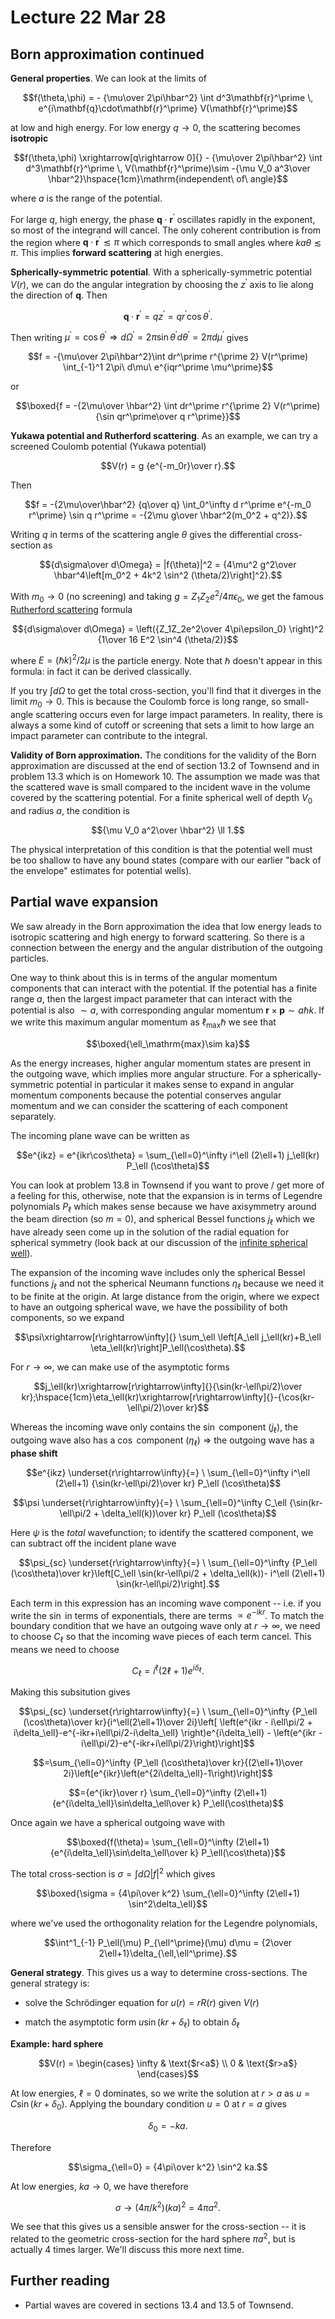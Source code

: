 # Lecture 22 Mar 28

## Born approximation continued

**General properties**. We can look at the limits of 

$$f(\theta,\phi) =  - {\mu\over 2\pi\hbar^2} \int d^3\mathbf{r}^\prime \, e^{i\mathbf{q}\cdot\mathbf{r}^\prime} V(\mathbf{r}^\prime)$$

at low and high energy. For low energy $q\rightarrow 0$, the scattering becomes **isotropic**

$$f(\theta,\phi) \xrightarrow[q\rightarrow 0]{}  - {\mu\over 2\pi\hbar^2} \int d^3\mathbf{r}^\prime \, V(\mathbf{r}^\prime)\sim -{\mu V_0 a^3\over \hbar^2}\hspace{1cm}\mathrm{independent\ of\ angle}$$

where $a$ is the range of the potential.

For large $q$, high energy, the phase $\mathbf{q}\cdot\mathbf{r}^\prime$ oscillates rapidly in the exponent, so most of the integrand will cancel. The only coherent contribution is from the region where $\mathbf{q}\cdot\mathbf{r}^\prime\lesssim \pi$ which corresponds to small angles where $k a\theta\lesssim \pi$. This implies **forward scattering** at high energies.

**Spherically-symmetric potential**. With a spherically-symmetric potential $V(r)$, we can do the angular integration by choosing the $z^\prime$ axis to lie along the direction of $\mathbf{q}$. Then

$$\mathbf{q}\cdot\mathbf{r}^\prime = qz^\prime = qr^\prime\cos\theta^\prime.$$

Then writing $\mu^\prime = \cos\theta^\prime\Rightarrow d\Omega^\prime = 2\pi \sin\theta^\prime d\theta^\prime = 2\pi d\mu^\prime$ gives

$$f = -{\mu\over 2\pi\hbar^2}\int dr^\prime r^{\prime 2} V(r^\prime) \int_{-1}^1 2\pi\ d\mu\ e^{iqr^\prime \mu^\prime}$$

or

$$\boxed{f = -{2\mu\over \hbar^2} \int dr^\prime r^{\prime 2} V(r^\prime) {\sin qr^\prime\over q r^\prime}}$$


**Yukawa potential and Rutherford scattering**. As an example, we can try a screened Coulomb potential (Yukawa potential)

$$V(r) = g {e^{-m_0r}\over r}.$$

Then 

$$f = -{2\mu\over\hbar^2} {q\over q} \int_0^\infty d r^\prime e^{-m_0 r^\prime} \sin q r^\prime = -{2\mu g\over \hbar^2(m_0^2 + q^2)}.$$

Writing $q$ in terms of the scattering angle $\theta$ gives the differential cross-section as 

$${d\sigma\over d\Omega} = |f(\theta)|^2 = {4\mu^2 g^2\over \hbar^4\left[m_0^2 + 4k^2 \sin^2 (\theta/2)\right]^2}.$$

With $m_0\rightarrow 0$ (no screening) and taking $g = Z_1Z_2 e^2/4\pi \epsilon_0$, we get the famous [Rutherford scattering](https://en.wikipedia.org/wiki/Rutherford_scattering) formula

$${d\sigma\over d\Omega} = \left({Z_1Z_2e^2\over 4\pi\epsilon_0} \right)^2 {1\over 16 E^2 \sin^4 (\theta/2)}$$

where $E=(\hbar k)^2/2\mu$ is the particle energy. Note that $\hbar$ doesn't appear in this formula: in fact it can be derived classically. 

If you try $\int d\Omega$ to get the total cross-section, you'll find that it diverges in the limit $m_0\rightarrow 0$. This is because the Coulomb force is long range, so small-angle scattering occurs even for large impact parameters. In reality, there is always a some kind of cutoff or screening that sets a limit to how large an impact parameter can contribute to the integral.

**Validity of Born approximation.** The conditions for the validity of the Born approximation are discussed at the end of section 13.2 of Townsend and in problem 13.3 which is on Homework 10. The assumption we made was that the scattered wave is small compared to the incident wave in the volume covered by the scattering potential. For a finite spherical well of depth $V_0$ and radius $a$, the condition is 

$${\mu V_0 a^2\over \hbar^2} \ll 1.$$ 

The physical interpretation of this condition is that the potential well must be too shallow to have any bound states (compare with our earlier "back of the envelope" estimates for potential wells).

## Partial wave expansion

We saw already in the Born approximation the idea that low energy leads to isotropic scattering and high energy to forward scattering. So there is a connection between the energy and the angular distribution of the outgoing particles. 

One way to think about this is in terms of the angular momentum components that can interact with the potential. If the potential has a finite range $a$, then the largest impact parameter that can interact with the potential is also $\sim a$, with corresponding angular momentum $\mathbf{r}\times\mathbf{p}\sim a \hbar k$. If we write this maximum angular momentum as $\ell_\mathrm{max}\hbar$ we see that 

$$\boxed{\ell_\mathrm{max}\sim ka}$$

As the energy increases, higher angular momentum states are present in the outgoing wave, which implies more angular structure. For a spherically-symmetric potential in particular it makes sense to expand in angular momentum components because the potential conserves angular momentum and we can consider the scattering of each component separately.

The incoming plane wave can be written as 

$$e^{ikz} = e^{ikr\cos\theta} = \sum_{\ell=0}^\infty i^\ell (2\ell+1) j_\ell(kr) P_\ell (\cos\theta)$$

You can look at problem 13.8 in Townsend if you want to prove / get more of a feeling for this, otherwise, note that the expansion is in terms of Legendre polynomials $P_\ell$ which makes sense because we have axisymmetry around the beam direction (so $m=0$), and spherical Bessel functions $j_\ell$ which we have already seen come up in the solution of the radial equation for spherical symmetry (look back at our discussion of the [infinite spherical well](https://andrewcumming.github.io/phys457/lecture13.html#infinite-spherical-well)).

The expansion of the incoming wave includes only the spherical Bessel functions $j_\ell$ and not the spherical Neumann functions $\eta_\ell$ because we need it to be finite at the origin. At large distance from the origin, where we expect to have an outgoing spherical wave, we have the possibility of both components, so we expand

$$\psi\xrightarrow[r\rightarrow\infty]{} \sum_\ell \left[A_\ell j_\ell(kr)+B_\ell \eta_\ell(kr)\right]P_\ell(\cos\theta).$$

For $r\rightarrow\infty$, we can make use of the asymptotic forms

$$j_\ell(kr)\xrightarrow[r\rightarrow\infty]{}{\sin(kr-\ell\pi/2)\over kr};\hspace{1cm}\eta_\ell(kr)\xrightarrow[r\rightarrow\infty]{}-{\cos(kr-\ell\pi/2)\over kr}$$

Whereas the incoming wave only contains the $\sin$ component ($j_\ell$), the outgoing wave also has a $\cos$ component ($\eta_\ell$) $\Rightarrow$ the outgoing wave has a **phase shift** 

$$e^{ikz} \underset{r\rightarrow\infty}{=} \ \sum_{\ell=0}^\infty i^\ell (2\ell+1) {\sin(kr-\ell\pi/2)\over kr} P_\ell (\cos\theta)$$

$$\psi \underset{r\rightarrow\infty}{=} \ \sum_{\ell=0}^\infty C_\ell {\sin(kr-\ell\pi/2 + \delta_\ell(k))\over kr} P_\ell (\cos\theta)$$

Here $\psi$ is the *total* wavefunction; to identify the scattered component, we can subtract off the incident plane wave

$$\psi_{sc} \underset{r\rightarrow\infty}{=} \ \sum_{\ell=0}^\infty {P_\ell (\cos\theta)\over kr}\left[C_\ell \sin(kr-\ell\pi/2 + \delta_\ell(k))- i^\ell (2\ell+1) \sin(kr-\ell\pi/2)\right].$$

Each term in this expression has an incoming wave component -- i.e. if you write the $\sin$ in terms of exponentials, there are terms $\propto e^{-ikr}$. To match the boundary condition that we have an outgoing wave only at $r\rightarrow\infty$, we need to choose $C_\ell$ so that the incoming wave pieces of each term cancel. This means we need to choose

$$C_\ell = i^\ell (2\ell+1)  e^{i\delta_\ell}.$$

Making this subsitution gives 

$$\psi_{sc} \underset{r\rightarrow\infty}{=} \ \sum_{\ell=0}^\infty {P_\ell (\cos\theta)\over kr}{i^\ell(2\ell+1)\over 2i}\left[
\left(e^{ikr - i\ell\pi/2 + i\delta_\ell}-e^{-ikr+i\ell\pi/2-i\delta_\ell}   \right)e^{i\delta_\ell} - \left(e^{ikr - i\ell\pi/2}-e^{-ikr+i\ell\pi/2}\right)\right]$$

$$=\sum_{\ell=0}^\infty {P_\ell (\cos\theta)\over kr}{(2\ell+1)\over 2i}\left[e^{ikr}\left(e^{2i\delta_\ell}-1\right)\right]$$

$$={e^{ikr}\over r} \sum_{\ell=0}^\infty (2\ell+1) {e^{i\delta_\ell}\sin\delta_\ell\over k} P_\ell(\cos\theta)$$

Once again we have a spherical outgoing wave with 

$$\boxed{f(\theta)= \sum_{\ell=0}^\infty (2\ell+1) {e^{i\delta_\ell}\sin\delta_\ell\over k} P_\ell(\cos\theta)}$$

The total cross-section is $\sigma=\int d\Omega |f|^2$ which gives

$$\boxed{\sigma = {4\pi\over k^2} \sum_{\ell=0}^\infty (2\ell+1) \sin^2\delta_\ell}$$

where we've used the orthogonality relation for the Legendre polynomials,

$$\int^1_{-1} P_\ell(\mu) P_{\ell^\prime}(\mu) d\mu = {2\over 2\ell+1}\delta_{\ell,\ell^\prime}.$$

**General strategy**. This gives us a way to determine cross-sections. The general strategy is:

+ solve the Schrödinger equation for $u(r) = rR(r)$ given $V(r)$

+ match the asymptotic form $u\sin(kr + \delta_\ell)$ to obtain $\delta_\ell$

**Example: hard sphere** 

$$V(r) = \begin{cases} \infty & \text{$r<a$} \\
0 & \text{$r>a$}
\end{cases}$$

At low energies, $\ell=0$ dominates, so we write the solution at $r>a$ as  $u=C\sin(kr+\delta_0)$. Applying the boundary condition $u=0$ at $r=a$ gives 

$$\delta_0 = -ka.$$

Therefore 

$$\sigma_{\ell=0} = {4\pi\over k^2} \sin^2 ka.$$

At low energies, $ka\rightarrow 0$, we have therefore

$$\sigma\rightarrow (4\pi/k^2) (ka)^2=4\pi a^2.$$

We see that this gives us a sensible answer for the cross-section -- it is related to the geometric cross-section for the hard sphere $\pi a^2$, but is actually 4 times larger. We'll discuss this more next time.


## Further reading

- Partial waves are covered in sections 13.4 and 13.5 of Townsend.
